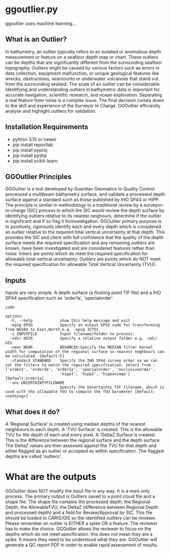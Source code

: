 # ggoutlier.py
ggoutlier uses machine learning...

## What is an Outlier?
In bathymetry, an outlier typically refers to an isolated or anomalous depth measurement or feature on a seafloor depth map or chart. These outliers can be depths that are significantly different from the surrounding seafloor topography. Outliers might be caused by various factors such as errors in data collection, equipment malfunction, or unique geological features like wrecks, obstructions, seamounts or underwater volcanoes that stand out from the surrounding seabed. The scale of an outlier can be considerable. Identifying and understanding  outliers in bathymetric data is important for accurate navigation, scientific research, and ocean exploration. Separating a real feature from noise is a complex issue. The final decision comes down to the skill and experience of the Surveyor In Charge. GGOutlier efficiently analyse and highlight outliers for validation.

## Installation Requirements
* python 3.10 or newer
* pip install reportlab
* pip install pyproj
* pip install pyshp
* pip install scikit-learn

## GGOutlier Principles
GGOutlier is a tool developed by Guardian Geomatics to Quality Control processed a multibeam bathymetry surface, and validate a processed depth surface against a standard such as those published by IHO SP44 or HIPP. The principle is similar in methodology to a traditional  review by a surveyor-in-charge (SIC) process in which the SIC would review the depth surface by identifying outliers relative to its nearest neighours, determine if the outlier is significant and if so flag it forinvestigation.
GGOutlier primary purpose is to positively, rigorously identify each and every depth which is considered an outlier relative to the required total vertical uncertainty at that depth. This provides the SIC and client with full confidence that the quality of the depth surface meets the required specification and any remaining outliers are known, have been investigated and are considered features rather than noise.
Inliers are points which do meet the required specification for allowable total vertical uncertainty.
Outliers are points which do NOT meet the required specification for allowable Total Vertical Uncertainty (TVU).

## Inputs
Inputs are very simple. A depth surface (a floating point TIF file) and a IHO SP44 specification such
as 'order1a', 'specialorder'.

`code`
```
options:
  -h, --help            show this help message and exit
  -epsg EPSG            Specify an output EPSG code for transforming from WGS84 to East,North,e.g. -epsg 32751
  -i INPUTFILE          Input filename/folder to process.
  -odir ODIR            Specify a relative output folder e.g. -odir GIS
  -near NEAR            ADVANCED:Specify the MEDIAN filter kernel width for computation of the regional surface so nearest neghbours can be calculated. [Default:5]
  -standard STANDARD    Specify the IHO SP44 survey order so we can set the filters to match the required specification. Select from :['order2', 'order1b', 'order1a', 'specialorder', 'exclusiveorder',
                        'hipp1', 'hipp2', 'hippassage'] [Default:order1a]
  -unc UNCERTAINTYFILENAME
                        Specify the Uncertainty TIF filename, which is used with the allowable TVU to compute the TVU barometer [Default:<nothing>]
```

## What does it do?
A 'Regional Surface' is created using median depths of the nearest neighbours to each depth.
A 'TVU Surface' is created. This is the allowable TVU for the depth of each and every pixel.
A 'DeltaZ Surface is created. This is the difference between the regional surface and the depth
surface
The DeltaZ values are then assessed against the TVU for that depth and either flagged as an
outlier or accepted as within specification. The flagged depths are called 'outliers'.

# What are the outputs
GGOutlier does NOT modify the input file in any way. It is a read-only process.
The primary output is Outliers saved to a point cloud file and a shape file. The shape file contains the processed
depth, the Regional Depth, the AllowableTVU, the DeltaZ (difference between Regional Depth and
processed depth) and a field for Review/Approval by SIC. This file should be loaded to CARIS/GIS so the identified outliers can be reviewe.  Please remember an outlier is EITHER a spike OR a feature.  The reviewer has to make the choice.  GGOutlier allows the reviewer to focus on the depths which do not meet specification.  this does not mean they are a spike.  It means they need to be understood what they are.
GGOutlier will generate a QC report PDF in order to enable rapid assessment of results.
